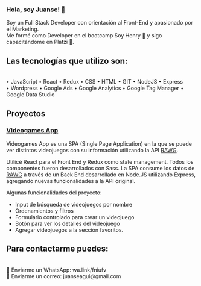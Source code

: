 ### Hola, soy Juanse! 👋

Soy un Full Stack Developer con orientación al Front-End y apasionado por el Marketing.
<br /> Me formé como Developer en el bootcamp Soy Henry 🚀 y sigo capacitándome en Platzi 💚. <br />

## Las tecnologías que utilizo son:
<br />
• JavaScript
• React
• Redux
• CSS
• HTML
• GIT
• NodeJS
• Express
<br />
• Wordpress
• Google Ads
• Google Analytics
• Google Tag Manager
• Google Data Studio
<br />


## Proyectos

### [Videogames App](https://github.com/aguirrejuanse/PI-Videogames-FT13)

Videogames App es una SPA (Single Page Application) en la que se puede ver distintos videojuegos con su información utilizando la API [RAWG](https://rawg.io/).

Utilicé React para el Front End y Redux como state management. Todos los componentes fueron desarrollados con Sass.
La SPA consume los datos de [RAWG](https://rawg.io/) a través de un Back End desarrollado en Node.JS
utilizando Express, agregando nuevas funcionalidades a la API original.

Algunas funcionalidades del proyecto: 
- Input de búsqueda de videojuegos por nombre
- Ordenamientos y filtros
- Formulario controlado para crear un videojuego
- Botón para ver los detalles del videojuego 
- Agregar videojuegos a la sección favoritos.

## Para contactarme puedes:
<br />
📲 Enviarme un WhatsApp: wa.link/fniufv
<br />
📩 Enviarme un correo: juanseagui@gmail.com
